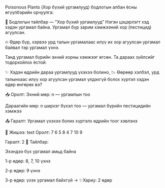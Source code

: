 Poisonous Plants (Хор бүхий ургамлууд) бодлогын албан ёсны өгүүлбэрийн орчуулга:

📘 Бодлогын тайлбар — "Хор бүхий ургамлууд"
Нэгэн цэцэрлэгт хэд хэдэн ургамал байна. Ургамал бүр зарим хэмжээний хор (пестицид) агуулсан.

🔥 Өдөр бүр, хэрвээ урд талын ургамалаас илүү их хор агуулсан ургамал байвал тэр ургамал үхнэ.

Танд ургамал бүрийн эхний хорны хэмжээг өгсөн. Та дараах зүйлсийг тодорхойлох ёстой:

✨ Хэдэн өдрийн дараа ургамлууд үхэхээ болино, 📉 Өөрөөр хэлбэл, урд талынхаас илүү хор агуулсан ургамал үлдэхгүй болох хүртэл хэдэн өдөр өнгөрөх вэ?

📥 Оролт:
Эхний мөр: n — ургамлын тоо

Дараагийн мөр: n ширхэг бүхэл тоо — ургамал бүрийн пестицидийн хэмжээ

📤 Гаралт:
Ургамал үхэхээ болих хүртэлх өдрийн тоог хэвлэнэ

📌 Жишээ:
text
Оролт:
7
6 5 8 4 7 10 9

Гаралт:
2
🪻 Тайлбар:

Эхэндээ бүх ургамал амьд байна

1-р өдөр: 8, 7, 10 үхнэ

2-р өдөр: 9 үхнэ

3-р өдөр: үхэх ургамал байхгүй → ✨Хариу: 2 өдөр